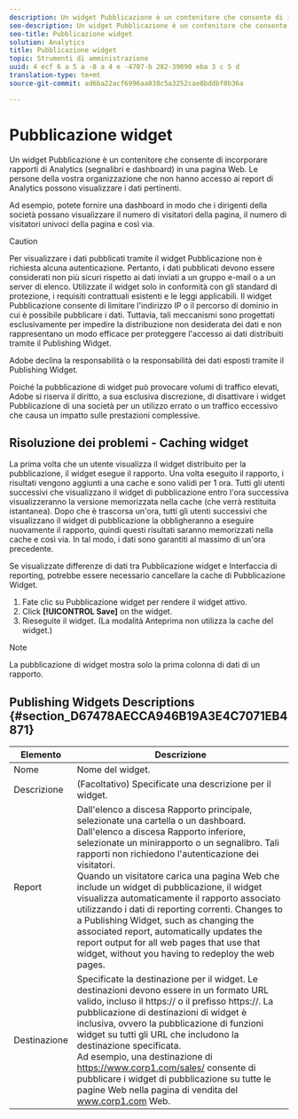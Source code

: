 ```yaml
---
description: Un widget Pubblicazione è un contenitore che consente di incorporare rapporti di marketing (segnalibri e dashboard) in una pagina Web. Le persone della tua organizzazione che non hanno accesso ai rapporti di marketing possono visualizzare i dati pertinenti.
seo-description: Un widget Pubblicazione è un contenitore che consente di incorporare rapporti di marketing (segnalibri e dashboard) in una pagina Web. Le persone della tua organizzazione che non hanno accesso ai rapporti di marketing possono visualizzare i dati pertinenti.
seo-title: Pubblicazione widget
solution: Analytics
title: Pubblicazione widget
topic: Strumenti di amministrazione
uuid: 4 ecf 6 a 5 a -8 a 4 e -4707-b 282-39890 eba 3 c 5 d
translation-type: tm+mt
source-git-commit: ad6ba22acf6996aa038c5a3252cae8bddbf0b36a

---
```



# Pubblicazione widget

Un widget Pubblicazione è un contenitore che consente di incorporare rapporti di Analytics (segnalibri e dashboard) in una pagina Web. Le persone della vostra organizzazione che non hanno accesso ai report di Analytics possono visualizzare i dati pertinenti.

Ad esempio, potete fornire una dashboard in modo che i dirigenti della società possano visualizzare il numero di visitatori della pagina, il numero di visitatori univoci della pagina e così via.

>[!CAUTION]
>
>Per visualizzare i dati pubblicati tramite il widget Pubblicazione non è richiesta alcuna autenticazione. Pertanto, i dati pubblicati devono essere considerati non più sicuri rispetto ai dati inviati a un gruppo e-mail o a un server di elenco. Utilizzate il widget solo in conformità con gli standard di protezione, i requisiti contrattuali esistenti e le leggi applicabili. Il widget Pubblicazione consente di limitare l'indirizzo IP o il percorso di dominio in cui è possibile pubblicare i dati. Tuttavia, tali meccanismi sono progettati esclusivamente per impedire la distribuzione non desiderata dei dati e non rappresentano un modo efficace per proteggere l'accesso ai dati distribuiti tramite il Publishing Widget.
>
>Adobe declina la responsabilità o la responsabilità dei dati esposti tramite il Publishing Widget.

Poiché la pubblicazione di widget può provocare volumi di traffico elevati, Adobe si riserva il diritto, a sua esclusiva discrezione, di disattivare i widget Pubblicazione di una società per un utilizzo errato o un traffico eccessivo che causa un impatto sulle prestazioni complessive.

## Risoluzione dei problemi - Caching widget

La prima volta che un utente visualizza il widget distribuito per la pubblicazione, il widget esegue il rapporto. Una volta eseguito il rapporto, i risultati vengono aggiunti a una cache e sono validi per 1 ora. Tutti gli utenti successivi che visualizzano il widget di pubblicazione entro l'ora successiva visualizzeranno la versione memorizzata nella cache (che verrà restituita istantanea). Dopo che è trascorsa un'ora, tutti gli utenti successivi che visualizzano il widget di pubblicazione la obbligheranno a eseguire nuovamente il rapporto, quindi questi risultati saranno memorizzati nella cache e così via. In tal modo, i dati sono garantiti al massimo di un'ora precedente.

Se visualizzate differenze di dati tra Pubblicazione widget e Interfaccia di reporting, potrebbe essere necessario cancellare la cache di Pubblicazione Widget.

1. Fate clic su Pubblicazione widget per rendere il widget attivo.
1. Click **[!UICONTROL Save]** on the widget.
1. Rieseguite il widget. (La modalità Anteprima non utilizza la cache del widget.)

>[!NOTE]
>
>La pubblicazione di widget mostra solo la prima colonna di dati di un rapporto.

## Publishing Widgets Descriptions {#section_D67478AECCA946B19A3E4C7071EB4871}

| Elemento | Descrizione |
|--- |--- |
| Nome | Nome del widget. |
| Descrizione | (Facoltativo) Specificate una descrizione per il widget. |
| Report | Dall'elenco a discesa Rapporto principale, selezionate una cartella o un dashboard. Dall'elenco a discesa Rapporto inferiore, selezionate un minirapporto o un segnalibro. Tali rapporti non richiedono l'autenticazione dei visitatori. <br>Quando un visitatore carica una pagina Web che include un widget di pubblicazione, il widget visualizza automaticamente il rapporto associato utilizzando i dati di reporting correnti. Changes to a Publishing Widget, such as changing the associated report, automatically updates the report output for all web pages that use that widget, without you having to redeploy the web pages.</br> |
| Destinazione | Specificate la destinazione per il widget. Le destinazioni devono essere in un formato URL valido, incluso il https:// o il prefisso https://. La pubblicazione di destinazioni di widget è inclusiva, ovvero la pubblicazione di funzioni widget su tutti gli URL che includono la destinazione specificata. <br>Ad esempio, una destinazione di https://www.corp1.com/sales/ consente di pubblicare i widget di pubblicazione su tutte le pagine Web nella pagina di vendita del www.corp1.com Web.</br> |